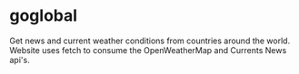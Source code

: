 # goglobal
Get news and current weather conditions from countries around the world. Website uses fetch to consume the OpenWeatherMap and Currents News api's.
